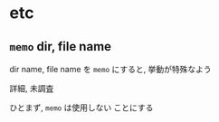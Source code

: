
# etc


## `memo` dir, file name

dir name, file name を `memo` にすると, 挙動が特殊なよう

詳細, 未調査

ひとまず, `memo` は使用しない ことにする




